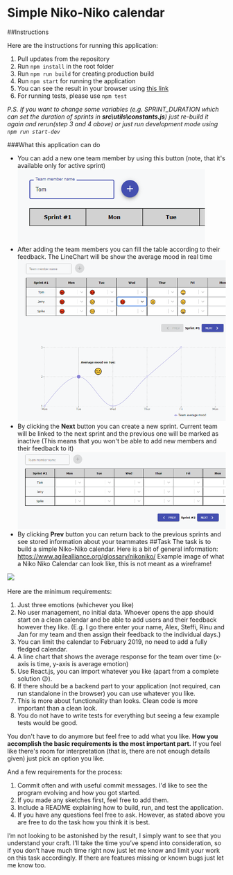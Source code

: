 # Simple Niko-Niko calendar

##Instructions

Here are the instructions for running this application:

1. Pull updates from the repository
2. Run `npm install` in the root folder
3. Run `npm run build` for creating production build
4. Run `npm start` for running the application
5. You can see the result in your browser using [this link](http://localhost:5000)
6. For running tests, please use `npm test`

_P.S. If you want to change some variables (e.g. SPRINT_DURATION which can set the duration of sprints in **src\utils\constants.js**) just re-build it again and rerun(step 3 and 4 above) or just run development mode using `npm run start-dev`_

###What this application can do
* You can add a new one team member by using this button (note, that it's available only for active sprint)
![](./public/add_new_team_member.png)
* After adding the team members you can fill the table according to their feedback. The LineChart will be show the average mood in real time
![](./public/set_up_mood.png)
* By clicking the **Next** button you can create a new sprint. Current team will be linked to the next sprint and the previous one will be marked as inactive (This means that you won't be able to add new members and their feedback to it)
![](./public/new_sprint.png)
* By clicking **Prev** button you can return back to the previous sprints and see stored information about your teammates
##Task
The task is to build a simple Niko-Niko calendar. Here is a bit of general information: https://www.agilealliance.org/glossary/nikoniko/
Example image of what a Niko Niko Calendar can look like, this is not meant as a wireframe!

![](https://www.agilealliance.org/wp-content/uploads/2015/12/Niko-NikoCalendar.png)


Here are the minimum requirements:

1. Just three emotions (whichever you like)
2. No user management, no initial data. Whoever opens the app should start on a clean calendar and be able to add users and their feedback however they like. (E.g. I go there enter your name, Alex, Steffi, Rinu and Jan for my team and then assign their feedback to the individual days.)
3. You can limit the calendar to February 2019, no need to add a fully fledged calendar.
4. A line chart that shows the average response for the team over time (x-axis is time, y-axis is average emotion)
4. Use React.js, you can import whatever you like (apart from a complete solution 😉).
5. If there should be a backend part to your application (not required, can run standalone in the browser) you can use whatever you like.
6. This is more about functionality than looks. Clean code is more important than a clean look.
7. You do not have to write tests for everything but seeing a few example tests would be good.

You don't have to do anymore but feel free to add what you like. **How you accomplish the basic requirements is the most important part.**
If you feel like there's room for interpretation (that is, there are not enough details given) just pick an option you like.

And a few requirements for the process:

1. Commit often and with useful commit messages. I'd like to see the program evolving and how you got started.
2. If you made any sketches first, feel free to add them.
3. Include a README explaining how to build, run, and test the application.
4. If you have any questions feel free to ask. However, as stated above you are free to do the task how you think it is best. 


I’m not looking to be astonished by the result, I simply want to see that you understand your craft. I’ll take the time you’ve spend into consideration, so if you don’t have much time right now just let me know and limit your work on this task accordingly. If there are features missing or known bugs just let me know too.
